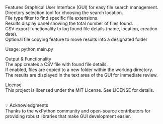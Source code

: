 

Features
Graphical User Interface (GUI) for easy file search management.<br>
Directory selection tool for choosing the search location.<br>
File type filter to find specific file extensions.<br>
Results display panel showing the total number of files found.<br>
CSV export functionality to log found file details (name, location, creation date).<br>
Optional file copying feature to move results into a designated folder<br>

Usage:   python main.py<br>


Output & Functionality<br>
The app creates a CSV file with found file details.<br>
If enabled, files are copied to a new folder within the working directory.<br>
The results are displayed in the text area of the GUI for immediate review.<br>

 License<br>
This project is licensed under the MIT License. See LICENSE for details.<br><br>

💡 Acknowledgments<br>
Thanks to the wxPython community and open-source contributors for providing robust libraries that make GUI development easier.

